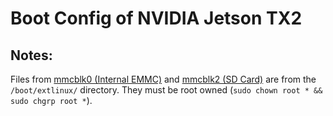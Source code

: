 # Boot Config of NVIDIA Jetson TX2


## Notes:

Files from [mmcblk0 (Internal EMMC)](./mmcblk0) and [mmcblk2 (SD Card)](./mmcblk2) are from the `/boot/extlinux/`
directory. They must be root owned (`sudo chown root * && sudo chgrp root *`).
